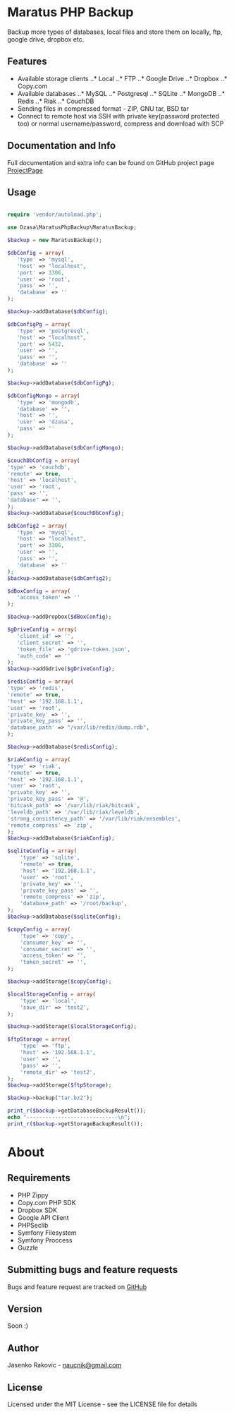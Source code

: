 Maratus PHP Backup
===================

Backup more types of databases, local files and store them on locally, ftp, google drive, dropbox etc.

Features
-------------------

* Available storage clients
..* Local
..* FTP
..* Google Drive
..* Dropbox
..* Copy.com
* Available databases
..* MySQL
..* Postgresql
..* SQLite
..* MongoDB
..* Redis
..* Riak
..* CouchDB
* Sending files in compressed format - ZIP, GNU tar, BSD tar
* Connect to remote host via SSH with private key(password protected too) or normal username/password, compress and download with SCP

Documentation and Info
------------------------------------
Full documentation and extra info can be found on GitHub project page [ProjectPage]



Usage
-----

```php

require 'vendor/autoload.php';

use Dzasa\MaratusPhpBackup\MaratusBackup;

$backup = new MaratusBackup();

$dbConfig = array(
   'type' => 'mysql',
   'host' => "localhost",
   'port' => 3306,
   'user' => 'root',
   'pass' => '',
   'database' => ''
);

$backup->addDatabase($dbConfig);

$dbConfigPg = array(
   'type' => 'postgresql',
   'host' => "localhost",
   'port' => 5432,
   'user' => '',
   'pass' => '',
   'database' => ''
);

$backup->addDatabase($dbConfigPg);

$dbConfigMongo = array(
   'type' => 'mongodb',
   'database' => '',
   'host' => '',
   'user' => 'dzasa',
   'pass' => ''
);

$backup->addDatabase($dbConfigMongo);

$couchDbConfig = array(
'type' => 'couchdb',
'remote' => true,
'host' => 'localhost',
'user' => 'root',
'pass' => '',
'database' => '',
);
$backup->addDatabase($couchDbConfig);

$dbConfig2 = array(
   'type' => 'mysql',
   'host' => "localhost",
   'port' => 3306,
   'user' => '',
   'pass' => '',
   'database' => ''
);
$backup->addDatabase($dbConfig2);

$dBoxConfig = array(
   'access_token' => ''
);

$backup->addDropbox($dBoxConfig);

$gDriveConfig = array(
   'client_id' => '',
   'client_secret' => '',
   'token_file' => 'gdrive-token.json',
   'auth_code' => ''
);
$backup->addGdrive($gDriveConfig);

$redisConfig = array(
'type' => 'redis',
'remote' => true,
'host' => '192.168.1.1',
'user' => 'root',
'private_key' => '',
'private_key_pass' => '',
'database_path' => "/var/lib/redis/dump.rdb",
);

$backup->addDatabase($redisConfig);

$riakConfig = array(
'type' => 'riak',
'remote' => true,
'host' => '192.168.1.1',
'user' => 'root',
'private_key' => '',
'private_key_pass' => '@',
'bitcask_path' => '/var/lib/riak/bitcask',
'leveldb_path' => '/var/lib/riak/leveldb',
'strong_consistency_path' => '/var/lib/riak/ensembles',
'remote_compress' => 'zip',
);
$backup->addDatabase($riakConfig);

$sqliteConfig = array(
	'type' => 'sqlite',
	'remote' => true,
	'host' => '192.168.1.1',
	'user' => 'root',
	'private_key' => '',
	'private_key_pass' => '',
	'remote_compress' => 'zip',
	'database_path' => '/root/backup',
);
$backup->addDatabase($sqliteConfig);

$copyConfig = array(
	'type' => 'copy',
	'consumer_key' => '',
	'consumer_secret' => '',
	'access_token' => '',
	'token_secret' => '',
);

$backup->addStorage($copyConfig);

$localStorageConfig = array(
	'type' => 'local',
	'save_dir' => 'test2',
);

$backup->addStorage($localStorageConfig);

$ftpStorage = array(
	'type' => 'ftp',
	'host' => '192.168.1.1',
	'user' => '',
	'pass' => '',
	'remote_dir' => 'test2',
);
$backup->addStorage($ftpStorage);

$backup->backup("tar.bz2");

print_r($backup->getDatabaseBackupResult());
echo "-----------------------------\n";
print_r($backup->getStorageBackupResult());


```


About
=====

Requirements
------------

- PHP Zippy
- Copy.com PHP SDK
- Dropbox SDK
- Google API Client
- PHPSeclib
- Symfony Filesystem
- Symfony Proccess
- Guzzle


Submitting bugs and feature requests
------------------------------------
Bugs and feature request are tracked on [GitHub]


Version
----

Soon :)


Author
------
Jasenko Rakovic - naucnik@gmail.com

License
----

Licensed under the MIT License - see the LICENSE file for details

[GitHub]:https://github.com/dzasa/maratus-php-backup
[ProjectPage]:http://dzasa.github.io/maratus-php-backup
